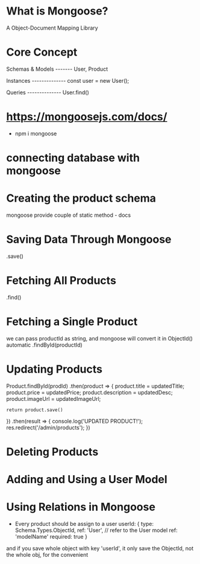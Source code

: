# What is Mongoose?

A Object-Document Mapping Library

# Core Concept

Schemas & Models  -------  User, Product


Instances  -------------- const user = new User();


Queries    -------------- User.find()


# https://mongoosejs.com/docs/

- npm i mongoose

# connecting database with mongoose

# Creating the product schema

mongoose provide couple of static method - docs
# Saving Data Through Mongoose
.save()

# Fetching All Products
.find()

# Fetching a Single Product
we can pass productId as string, and mongoose will convert it in ObjectId() automatic
.findById(productId)

# Updating Products
Product.findById(prodId)
  .then(product => {
    product.title = updatedTitle;
    product.price = updatedPrice;
    product.description = updatedDesc;
    product.imageUrl = updatedImageUrl;
    
    return product.save()
  })
  .then(result => {
    console.log('UPDATED PRODUCT!');
    res.redirect('/admin/products');
  })

# Deleting Products

# Adding and Using a User Model

# Using Relations in Mongoose
- Every product should be assign to a user
userId: {
  type: Schema.Types.ObjectId,
  ref: 'User', // refer to the User model    ref: 'modelName'
  required: true
}

and if you save whole object with key 'userId', it only save the ObjectId, not the whole obj, for the convenient

# 
